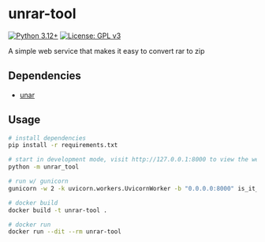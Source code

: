 # unrar-tool
[![Python 3.12+](https://upload.wikimedia.org/wikipedia/commons/5/50/Blue_Python_3.12%2B_Shield_Badge.svg)](https://www.python.org)
[![License: GPL v3](https://upload.wikimedia.org/wikipedia/commons/8/86/GPL_v3_Blue_Badge.svg)](https://www.gnu.org/licenses/gpl-3.0.en.html)

A simple web service that makes it easy to convert rar to zip

## Dependencies
* [unar](https://theunarchiver.com/command-line)

## Usage
```bash
# install dependencies
pip install -r requirements.txt

# start in development mode, visit http://127.0.0.1:8000 to view the web interface
python -m unrar_tool

# run w/ gunicorn
gunicorn -w 2 -k uvicorn.workers.UvicornWorker -b "0.0.0.0:8000" is_it_up.__main__:app

# docker build
docker build -t unrar-tool .

# docker run
docker run --dit --rm unrar-tool
```